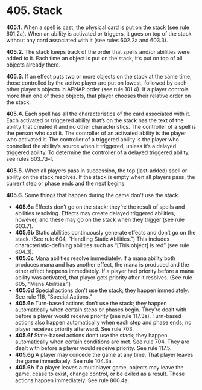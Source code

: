 # **405.** Stack

**405.1.** When a spell is cast, the physical card is put on the stack (see rule 601.2a). When an ability is activated or triggers, it goes on top of the stack without any card associated with it (see rules 602.2a and 603.3).

**405.2.** The stack keeps track of the order that spells and/or abilities were added to it. Each time an object is put on the stack, it’s put on top of all objects already there.

**405.3.** If an effect puts two or more objects on the stack at the same time, those controlled by the active player are put on lowest, followed by each other player’s objects in APNAP order (see rule 101.4). If a player controls more than one of these objects, that player chooses their relative order on the stack.

**405.4.** Each spell has all the characteristics of the card associated with it. Each activated or triggered ability that’s on the stack has the text of the ability that created it and no other characteristics. The controller of a spell is the person who cast it. The controller of an activated ability is the player who activated it. The controller of a triggered ability is the player who controlled the ability’s source when it triggered, unless it’s a delayed triggered ability. To determine the controller of a delayed triggered ability, see rules 603.7d–f.

**405.5.** When all players pass in succession, the top (last-added) spell or ability on the stack resolves. If the stack is empty when all players pass, the current step or phase ends and the next begins.

**405.6.** Some things that happen during the game don’t use the stack.
+ **405.6a** Effects don’t go on the stack; they’re the result of spells and abilities resolving. Effects may create delayed triggered abilities, however, and these may go on the stack when they trigger (see rule 603.7).
+ **405.6b** Static abilities continuously generate effects and don’t go on the stack. (See rule 604, “Handling Static Abilities.”) This includes characteristic-defining abilities such as “[This object] is red” (see rule 604.3).
+ **405.6c** Mana abilities resolve immediately. If a mana ability both produces mana and has another effect, the mana is produced and the other effect happens immediately. If a player had priority before a mana ability was activated, that player gets priority after it resolves. (See rule 605, “Mana Abilities.”)
+ **405.6d** Special actions don’t use the stack; they happen immediately. See rule 116, “Special Actions.”
+ **405.6e** Turn-based actions don’t use the stack; they happen automatically when certain steps or phases begin. They’re dealt with before a player would receive priority (see rule 117.3a). Turn-based actions also happen automatically when each step and phase ends; no player receives priority afterward. See rule 703.
+ **405.6f** State-based actions don’t use the stack; they happen automatically when certain conditions are met. See rule 704. They are dealt with before a player would receive priority. See rule 117.5.
+ **405.6g** A player may concede the game at any time. That player leaves the game immediately. See rule 104.3a.
+ **405.6h** If a player leaves a multiplayer game, objects may leave the game, cease to exist, change control, or be exiled as a result. These actions happen immediately. See rule 800.4a.
